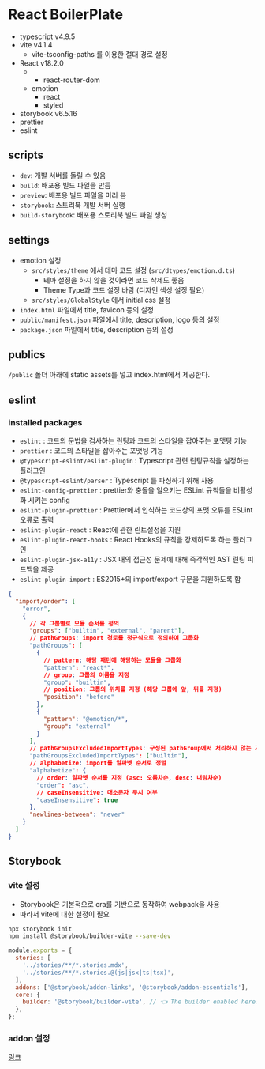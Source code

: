 # React BoilerPlate

- typescript v4.9.5
- vite v4.1.4
  - vite-tsconfig-paths 를 이용한 절대 경로 설정
- React v18.2.0
  - - react-router-dom
  - emotion
    - react
    - styled
- storybook v6.5.16
- prettier
- eslint

## scripts

- `dev`: 개발 서버를 돌릴 수 있음
- `build`: 배포용 빌드 파일을 만듬
- `preview`: 배포용 빌드 파일을 미리 봄
- `storybook`: 스토리북 개발 서버 실행
- `build-storybook`: 배포용 스토리북 빌드 파일 생성

## settings

- emotion 설정
  - `src/styles/theme` 에서 테마 코드 설정 (`src/dtypes/emotion.d.ts`)
    - 테마 설정을 하지 않을 것이라면 코드 삭제도 좋음
    - Theme Type과 코드 설정 바람 (디자인 색상 설정 필요)
  - `src/styles/GlobalStyle` 에서 initial css 설정
- `index.html` 파일에서 title, favicon 등의 설정
- `public/manifest.json` 파일에서 title, description, logo 등의 설정
- `package.json` 파일에서 title, description 등의 설정

## publics

`/public` 폴더 아래에 static assets를 넣고 index.html에서 제공한다.

## eslint

### installed packages

- `eslint` : 코드의 문법을 검사하는 린팅과 코드의 스타일을 잡아주는 포맷팅 기능
- `prettier` : 코드의 스타일을 잡아주는 포맷팅 기능
- `@typescript-eslint/eslint-plugin` : Typescript 관련 린팅규칙을 설정하는 플러그인
- `@typescript-eslint/parser` : Typescript 를 파싱하기 위해 사용
- `eslint-config-prettier` : prettier와 충돌을 일으키는 ESLint 규칙들을 비활성화 시키는 config
- `eslint-plugin-prettier` : Prettier에서 인식하는 코드상의 포맷 오류를 ESLint 오류로 출력
- `eslint-plugin-react` : React에 관한 린트설정을 지원
- `eslint-plugin-react-hooks` : React Hooks의 규칙을 강제하도록 하는 플러그인
- `eslint-plugin-jsx-a11y` : JSX 내의 접근성 문제에 대해 즉각적인 AST 린팅 피드백을 제공
- `eslint-plugin-import` : ES2015+의 import/export 구문을 지원하도록 함

```json
{
  "import/order": [
    "error",
    {
      // 각 그룹별로 모듈 순서를 정의
      "groups": ["builtin", "external", "parent"],
      // pathGroups: import 경로를 정규식으로 정의하여 그룹화
      "pathGroups": [
        {
          // pattern: 해당 패턴에 해당하는 모듈을 그룹화
          "pattern": "react*",
          // group: 그룹의 이름을 지정
          "group": "builtin",
          // position: 그룹의 위치를 지정 (해당 그룹에 앞, 뒤를 지정)
          "position": "before"
        },
        {
          "pattern": "@emotion/*",
          "group": "external"
        }
      ],
      // pathGroupsExcludedImportTypes: 구성된 pathGroup에서 처리하지 않는 가져오기 유형을 정의
      "pathGroupsExcludedImportTypes": ["builtin"],
      // alphabetize: import를 알파벳 순서로 정렬
      "alphabetize": {
        // order: 알파벳 순서를 지정 (asc: 오름차순, desc: 내림차순)
        "order": "asc",
        // caseInsensitive: 대소문자 무시 여부
        "caseInsensitive": true
      },
      "newlines-between": "never"
    }
  ]
}
```

## Storybook

### vite 설정

- Storybook은 기본적으로 cra를 기반으로 동작하여 webpack을 사용
- 따라서 vite에 대한 설정이 필요

```bash
npx storybook init
npm install @storybook/builder-vite --save-dev
```

```js
module.exports = {
  stories: [
    '../stories/**/*.stories.mdx',
    '../stories/**/*.stories.@(js|jsx|ts|tsx)',
  ],
  addons: ['@storybook/addon-links', '@storybook/addon-essentials'],
  core: {
    builder: '@storybook/builder-vite', // 👈 The builder enabled here.
  },
};
```

### addon 설정

[링크](https://velog.io/@velopert/start-storybook)
